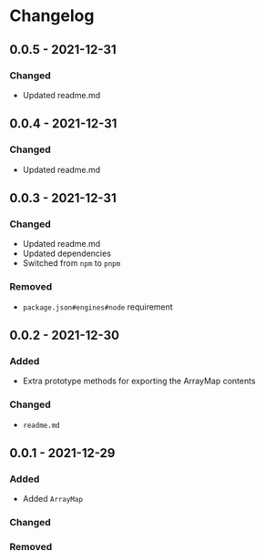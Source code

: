 # Changelog

## 0.0.5 - 2021-12-31

### Changed

- Updated readme.md

## 0.0.4 - 2021-12-31

### Changed

- Updated readme.md

## 0.0.3 - 2021-12-31

### Changed

- Updated readme.md
- Updated dependencies
- Switched from `npm` to `pnpm`

### Removed

- `package.json#engines#node` requirement

## 0.0.2 - 2021-12-30

### Added

- Extra prototype methods for exporting the ArrayMap contents

### Changed

- `readme.md`

## 0.0.1 - 2021-12-29

### Added

- Added `ArrayMap`

### Changed

### Removed
